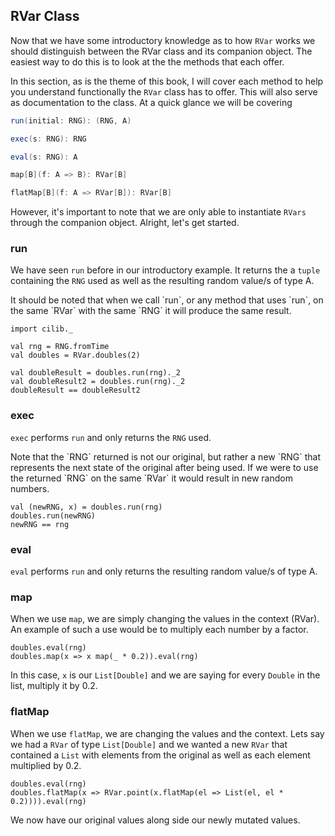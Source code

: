## RVar Class

Now that we have some introductory knowledge as to how `RVar` 
works we should distinguish between the RVar class and its companion object. 
The easiest way to do this is to look at the the methods that each offer. 

In this section, as is the theme of this book, 
I will cover each method to help you understand functionally the `RVar` class has to offer. 
This will also serve as documentation to the class. At a quick glance we will be covering 

```scala
run(initial: RNG): (RNG, A)

exec(s: RNG): RNG

eval(s: RNG): A

map[B](f: A => B): RVar[B]

flatMap[B](f: A => RVar[B]): RVar[B]
```

However, it's important to note that we are only able to instantiate `RVars` through the companion object. 
Alright, let's get started. 


### run

We have seen `run` before in our introductory example. 
It returns the a `tuple` containing the `RNG` used as well as the resulting random value/s of type A. 

<div class="callout callout-info">
It should be noted that when we call `run`, or any method that uses `run`, on the same `RVar` with the same `RNG` it will produce the same result.

```tut:book:invisible
import cilib._
```
```tut:book:silent
val rng = RNG.fromTime
val doubles = RVar.doubles(2)
```
```tut:book
val doubleResult = doubles.run(rng)._2
val doubleResult2 = doubles.run(rng)._2 
doubleResult == doubleResult2
```
</div> 

### exec

`exec` performs `run` and only returns the `RNG` used. 

<div class="callout callout-warning">
Note that the `RNG` returned is not our original, but rather a new `RNG` that represents the next state of the original after being used.
If we were to use the returned `RNG` on the same `RVar` it would result in new random numbers.

```tut:book
val (newRNG, x) = doubles.run(rng)
doubles.run(newRNG)
newRNG == rng
```
</div>

### eval

`eval` performs `run` and only returns the resulting random value/s of type A.

### map

When we use `map`, we are simply changing the values in the context (RVar).
An example of such a use would be to multiply each number by a factor.

```tut:book
doubles.eval(rng)
doubles.map(x => x map(_ * 0.2)).eval(rng)
```

In this case, `x` is our `List[Double]` and we are saying for every `Double` in the list, multiply it by 0.2.

### flatMap

When we use `flatMap`, we are changing the values and the context.
Lets say we had a `RVar` of type `List[Double]` and we wanted a new `RVar` that contained a `List` with elements 
from the original as well as each element multiplied by 0.2.

```tut:book
doubles.eval(rng)
doubles.flatMap(x => RVar.point(x.flatMap(el => List(el, el * 0.2)))).eval(rng)
```

We now have our original values along side our newly mutated values. 